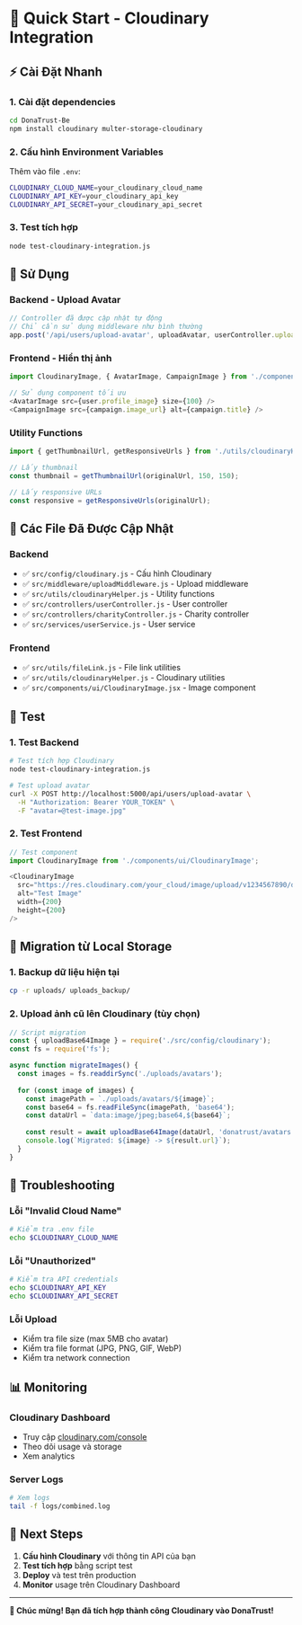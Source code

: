 # 🚀 Quick Start - Cloudinary Integration

## ⚡ Cài Đặt Nhanh

### 1. Cài đặt dependencies
```bash
cd DonaTrust-Be
npm install cloudinary multer-storage-cloudinary
```

### 2. Cấu hình Environment Variables
Thêm vào file `.env`:
```bash
CLOUDINARY_CLOUD_NAME=your_cloudinary_cloud_name
CLOUDINARY_API_KEY=your_cloudinary_api_key
CLOUDINARY_API_SECRET=your_cloudinary_api_secret
```

### 3. Test tích hợp
```bash
node test-cloudinary-integration.js
```

## 🔧 Sử Dụng

### Backend - Upload Avatar
```javascript
// Controller đã được cập nhật tự động
// Chỉ cần sử dụng middleware như bình thường
app.post('/api/users/upload-avatar', uploadAvatar, userController.uploadAvatar);
```

### Frontend - Hiển thị ảnh
```javascript
import CloudinaryImage, { AvatarImage, CampaignImage } from './components/ui/CloudinaryImage';

// Sử dụng component tối ưu
<AvatarImage src={user.profile_image} size={100} />
<CampaignImage src={campaign.image_url} alt={campaign.title} />
```

### Utility Functions
```javascript
import { getThumbnailUrl, getResponsiveUrls } from './utils/cloudinaryHelper';

// Lấy thumbnail
const thumbnail = getThumbnailUrl(originalUrl, 150, 150);

// Lấy responsive URLs
const responsive = getResponsiveUrls(originalUrl);
```

## 📁 Các File Đã Được Cập Nhật

### Backend
- ✅ `src/config/cloudinary.js` - Cấu hình Cloudinary
- ✅ `src/middleware/uploadMiddleware.js` - Upload middleware
- ✅ `src/utils/cloudinaryHelper.js` - Utility functions
- ✅ `src/controllers/userController.js` - User controller
- ✅ `src/controllers/charityController.js` - Charity controller
- ✅ `src/services/userService.js` - User service

### Frontend
- ✅ `src/utils/fileLink.js` - File link utilities
- ✅ `src/utils/cloudinaryHelper.js` - Cloudinary utilities
- ✅ `src/components/ui/CloudinaryImage.jsx` - Image component

## 🧪 Test

### 1. Test Backend
```bash
# Test tích hợp Cloudinary
node test-cloudinary-integration.js

# Test upload avatar
curl -X POST http://localhost:5000/api/users/upload-avatar \
  -H "Authorization: Bearer YOUR_TOKEN" \
  -F "avatar=@test-image.jpg"
```

### 2. Test Frontend
```javascript
// Test component
import CloudinaryImage from './components/ui/CloudinaryImage';

<CloudinaryImage 
  src="https://res.cloudinary.com/your_cloud/image/upload/v1234567890/donatrust/avatars/avatar_123456_abc123.jpg"
  alt="Test Image"
  width={200}
  height={200}
/>
```

## 🔄 Migration từ Local Storage

### 1. Backup dữ liệu hiện tại
```bash
cp -r uploads/ uploads_backup/
```

### 2. Upload ảnh cũ lên Cloudinary (tùy chọn)
```javascript
// Script migration
const { uploadBase64Image } = require('./src/config/cloudinary');
const fs = require('fs');

async function migrateImages() {
  const images = fs.readdirSync('./uploads/avatars');
  
  for (const image of images) {
    const imagePath = `./uploads/avatars/${image}`;
    const base64 = fs.readFileSync(imagePath, 'base64');
    const dataUrl = `data:image/jpeg;base64,${base64}`;
    
    const result = await uploadBase64Image(dataUrl, 'donatrust/avatars');
    console.log(`Migrated: ${image} -> ${result.url}`);
  }
}
```

## 🚨 Troubleshooting

### Lỗi "Invalid Cloud Name"
```bash
# Kiểm tra .env file
echo $CLOUDINARY_CLOUD_NAME
```

### Lỗi "Unauthorized"
```bash
# Kiểm tra API credentials
echo $CLOUDINARY_API_KEY
echo $CLOUDINARY_API_SECRET
```

### Lỗi Upload
- Kiểm tra file size (max 5MB cho avatar)
- Kiểm tra file format (JPG, PNG, GIF, WebP)
- Kiểm tra network connection

## 📊 Monitoring

### Cloudinary Dashboard
- Truy cập [cloudinary.com/console](https://cloudinary.com/console)
- Theo dõi usage và storage
- Xem analytics

### Server Logs
```bash
# Xem logs
tail -f logs/combined.log
```

## 🎯 Next Steps

1. **Cấu hình Cloudinary** với thông tin API của bạn
2. **Test tích hợp** bằng script test
3. **Deploy** và test trên production
4. **Monitor** usage trên Cloudinary Dashboard

---

**🎉 Chúc mừng! Bạn đã tích hợp thành công Cloudinary vào DonaTrust!**




